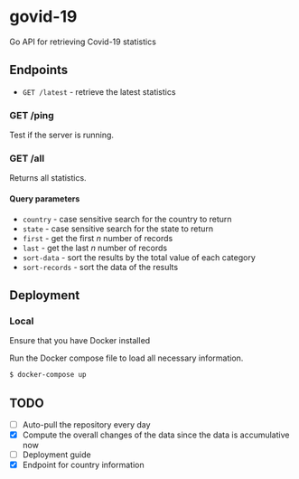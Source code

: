 # govid-19

Go API for retrieving Covid-19 statistics

## Endpoints

- `GET /latest` - retrieve the latest statistics

### GET /ping

Test if the server is running.

### GET /all

Returns all statistics. 

#### Query parameters

- `country` -  case sensitive search for the country to return
- `state` - case sensitive search for the state to return
- `first` - get the first *n* number of records
- `last` - get the last *n* number of records
- `sort-data` - sort the results by the total value of each category
- `sort-records` - sort the data of the results

## Deployment

### Local

Ensure that you have Docker installed

Run the Docker compose file to load all necessary information.

```bash
$ docker-compose up
```

## TODO

- [ ] Auto-pull the repository every day
- [X] Compute the overall changes of the data since the data is accumulative now
- [ ] Deployment guide
- [X] Endpoint for country information
